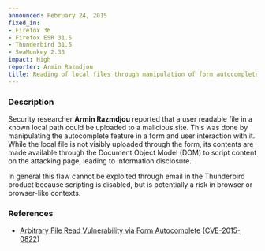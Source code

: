 ```yaml
---
announced: February 24, 2015
fixed_in:
- Firefox 36
- Firefox ESR 31.5
- Thunderbird 31.5
- SeaMonkey 2.33
impact: High
reporter: Armin Razmdjou
title: Reading of local files through manipulation of form autocomplete
---
```


<h3>Description</h3>

<p>Security researcher <strong>Armin Razmdjou</strong> reported that a user
readable file in a known local path could be uploaded to a malicious site. This
was done by manipulating the autocomplete feature in a form and user interaction
with it. While the local file is not visibly uploaded through the form, its
contents are made available through the Document Object Model (DOM) to script
content on the attacking page, leading to information disclosure.
</p>

<p class="note">In general this flaw cannot be exploited through email in the
Thunderbird product because scripting is disabled, but is potentially a risk in
browser or browser-like contexts.</p>

<h3>References</h3>

<ul>
  <li><a href="https://bugzilla.mozilla.org/show_bug.cgi?id=1110557">
       Arbitrary File Read Vulnerability via Form Autocomplete</a>
(<a href="http://cve.mitre.org/cgi-bin/cvename.cgi?name=CVE-2015-0822"
class="ex-ref">CVE-2015-0822</a>)</li>
</ul>



